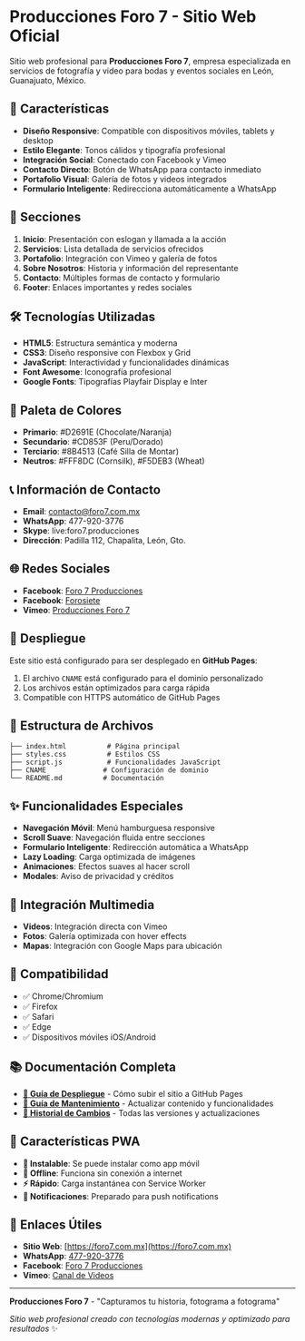 # Producciones Foro 7 - Sitio Web Oficial

Sitio web profesional para **Producciones Foro 7**, empresa especializada en servicios de fotografía y video para bodas y eventos sociales en León, Guanajuato, México.

## 🎯 Características

- **Diseño Responsive**: Compatible con dispositivos móviles, tablets y desktop
- **Estilo Elegante**: Tonos cálidos y tipografía profesional
- **Integración Social**: Conectado con Facebook y Vimeo
- **Contacto Directo**: Botón de WhatsApp para contacto inmediato
- **Portafolio Visual**: Galería de fotos y videos integrados
- **Formulario Inteligente**: Redirecciona automáticamente a WhatsApp

## 📱 Secciones

1. **Inicio**: Presentación con eslogan y llamada a la acción
2. **Servicios**: Lista detallada de servicios ofrecidos
3. **Portafolio**: Integración con Vimeo y galería de fotos
4. **Sobre Nosotros**: Historia y información del representante
5. **Contacto**: Múltiples formas de contacto y formulario
6. **Footer**: Enlaces importantes y redes sociales

## 🛠️ Tecnologías Utilizadas

- **HTML5**: Estructura semántica y moderna
- **CSS3**: Diseño responsive con Flexbox y Grid
- **JavaScript**: Interactividad y funcionalidades dinámicas
- **Font Awesome**: Iconografía profesional
- **Google Fonts**: Tipografías Playfair Display e Inter

## 🎨 Paleta de Colores

- **Primario**: #D2691E (Chocolate/Naranja)
- **Secundario**: #CD853F (Peru/Dorado)
- **Terciario**: #8B4513 (Café Silla de Montar)
- **Neutros**: #FFF8DC (Cornsilk), #F5DEB3 (Wheat)

## 📞 Información de Contacto

- **Email**: contacto@foro7.com.mx
- **WhatsApp**: 477-920-3776
- **Skype**: live:foro7.producciones
- **Dirección**: Padilla 112, Chapalita, León, Gto.

## 🌐 Redes Sociales

- **Facebook**: [Foro 7 Producciones](https://www.fb.com/foro7producciones)
- **Facebook**: [Forosiete](https://www.fb.com/forosiete)
- **Vimeo**: [Producciones Foro 7](https://vimeo.com/produccionesforo7)

## 🚀 Despliegue

Este sitio está configurado para ser desplegado en **GitHub Pages**:

1. El archivo `CNAME` está configurado para el dominio personalizado
2. Los archivos están optimizados para carga rápida
3. Compatible con HTTPS automático de GitHub Pages

## 📂 Estructura de Archivos

```
├── index.html          # Página principal
├── styles.css          # Estilos CSS
├── script.js           # Funcionalidades JavaScript
├── CNAME              # Configuración de dominio
└── README.md          # Documentación
```

## ✨ Funcionalidades Especiales

- **Navegación Móvil**: Menú hamburguesa responsive
- **Scroll Suave**: Navegación fluida entre secciones
- **Formulario Inteligente**: Redirección automática a WhatsApp
- **Lazy Loading**: Carga optimizada de imágenes
- **Animaciones**: Efectos suaves al hacer scroll
- **Modales**: Aviso de privacidad y créditos

## 🎥 Integración Multimedia

- **Videos**: Integración directa con Vimeo
- **Fotos**: Galería optimizada con hover effects
- **Mapas**: Integración con Google Maps para ubicación

## 📱 Compatibilidad

- ✅ Chrome/Chromium
- ✅ Firefox
- ✅ Safari
- ✅ Edge
- ✅ Dispositivos móviles iOS/Android

## 📚 Documentación Completa

- **[🚀 Guía de Despliegue](DEPLOYMENT_GUIDE.md)** - Cómo subir el sitio a GitHub Pages
- **[🔧 Guía de Mantenimiento](MAINTENANCE_GUIDE.md)** - Actualizar contenido y funcionalidades
- **[📝 Historial de Cambios](CHANGELOG.md)** - Todas las versiones y actualizaciones

## 🎯 Características PWA

- **📱 Instalable**: Se puede instalar como app móvil
- **🔄 Offline**: Funciona sin conexión a internet  
- **⚡ Rápido**: Carga instantánea con Service Worker
- **🔔 Notificaciones**: Preparado para push notifications

## 🔗 Enlaces Útiles

- **Sitio Web**: [https://foro7.com.mx](https://foro7.com.mx)
- **WhatsApp**: [477-920-3776](https://wa.me/5214779203776)
- **Facebook**: [Foro 7 Producciones](https://www.fb.com/foro7producciones)
- **Vimeo**: [Canal de Videos](https://vimeo.com/produccionesforo7)

---

**Producciones Foro 7** - "Capturamos tu historia, fotograma a fotograma"

*Sitio web profesional creado con tecnologías modernas y optimizado para resultados* ✨